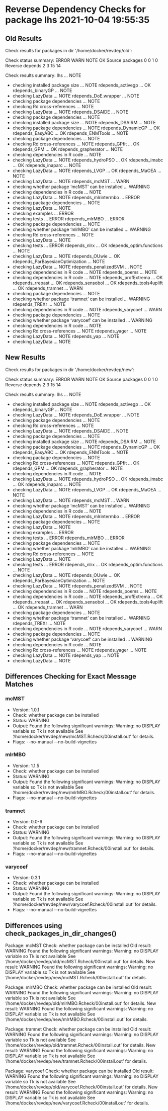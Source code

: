 # Reverse Dependency Checks for package lhs 2021-10-04 19:55:35

## Old Results

Check results for packages in dir '/home/docker/revdep/old':

Check status summary:
                  ERROR WARN NOTE OK
  Source packages     0    0    1  0
  Reverse depends     2    3   15 14

Check results summary:
lhs ... NOTE
* checking installed package size ... NOTE
rdepends_activegp ... OK
rdepends_binaryGP ... NOTE
* checking LazyData ... NOTE
rdepends_DoE.wrapper ... NOTE
* checking package dependencies ... NOTE
* checking Rd cross-references ... NOTE
* checking LazyData ... NOTE
rdepends_DSAIDE ... NOTE
* checking package dependencies ... NOTE
* checking installed package size ... NOTE
rdepends_DSAIRM ... NOTE
* checking package dependencies ... NOTE
rdepends_DynamicGP ... OK
rdepends_EasyABC ... OK
rdepends_ENMTools ... NOTE
* checking package dependencies ... NOTE
* checking Rd cross-references ... NOTE
rdepends_GPfit ... OK
rdepends_GPM ... OK
rdepends_grapherator ... NOTE
* checking dependencies in R code ... NOTE
* checking LazyData ... NOTE
rdepends_hydroPSO ... OK
rdepends_imabc ... OK
rdepends_inaparc ... NOTE
* checking LazyData ... NOTE
rdepends_LVGP ... OK
rdepends_MaOEA ... NOTE
* checking LazyData ... NOTE
rdepends_mcMST ... WARN
* checking whether package ‘mcMST’ can be installed ... WARNING
* checking dependencies in R code ... NOTE
* checking LazyData ... NOTE
rdepends_mlrintermbo ... ERROR
* checking package dependencies ... NOTE
* checking LazyData ... NOTE
* checking examples ... ERROR
* checking tests ... ERROR
rdepends_mlrMBO ... ERROR
* checking package dependencies ... NOTE
* checking whether package ‘mlrMBO’ can be installed ... WARNING
* checking Rd cross-references ... NOTE
* checking LazyData ... NOTE
* checking tests ... ERROR
rdepends_nlrx ... OK
rdepends_optim.functions ... NOTE
* checking LazyData ... NOTE
rdepends_OUwie ... OK
rdepends_ParBayesianOptimization ... NOTE
* checking LazyData ... NOTE
rdepends_penalizedSVM ... NOTE
* checking dependencies in R code ... NOTE
rdepends_poems ... NOTE
* checking dependencies in R code ... NOTE
rdepends_profExtrema ... OK
rdepends_rrepast ... OK
rdepends_sensobol ... OK
rdepends_tools4uplift ... OK
rdepends_tramnet ... WARN
* checking package dependencies ... NOTE
* checking whether package ‘tramnet’ can be installed ... WARNING
rdepends_TREXr ... NOTE
* checking dependencies in R code ... NOTE
rdepends_varycoef ... WARN
* checking package dependencies ... NOTE
* checking whether package ‘varycoef’ can be installed ... WARNING
* checking dependencies in R code ... NOTE
* checking Rd cross-references ... NOTE
rdepends_yager ... NOTE
* checking LazyData ... NOTE
rdepends_yap ... NOTE
* checking LazyData ... NOTE

## New Results

Check results for packages in dir '/home/docker/revdep/new':

Check status summary:
                  ERROR WARN NOTE OK
  Source packages     0    0    1  0
  Reverse depends     2    3   15 14

Check results summary:
lhs ... NOTE
* checking installed package size ... NOTE
rdepends_activegp ... OK
rdepends_binaryGP ... NOTE
* checking LazyData ... NOTE
rdepends_DoE.wrapper ... NOTE
* checking package dependencies ... NOTE
* checking Rd cross-references ... NOTE
* checking LazyData ... NOTE
rdepends_DSAIDE ... NOTE
* checking package dependencies ... NOTE
* checking installed package size ... NOTE
rdepends_DSAIRM ... NOTE
* checking package dependencies ... NOTE
rdepends_DynamicGP ... OK
rdepends_EasyABC ... OK
rdepends_ENMTools ... NOTE
* checking package dependencies ... NOTE
* checking Rd cross-references ... NOTE
rdepends_GPfit ... OK
rdepends_GPM ... OK
rdepends_grapherator ... NOTE
* checking dependencies in R code ... NOTE
* checking LazyData ... NOTE
rdepends_hydroPSO ... OK
rdepends_imabc ... OK
rdepends_inaparc ... NOTE
* checking LazyData ... NOTE
rdepends_LVGP ... OK
rdepends_MaOEA ... NOTE
* checking LazyData ... NOTE
rdepends_mcMST ... WARN
* checking whether package ‘mcMST’ can be installed ... WARNING
* checking dependencies in R code ... NOTE
* checking LazyData ... NOTE
rdepends_mlrintermbo ... ERROR
* checking package dependencies ... NOTE
* checking LazyData ... NOTE
* checking examples ... ERROR
* checking tests ... ERROR
rdepends_mlrMBO ... ERROR
* checking package dependencies ... NOTE
* checking whether package ‘mlrMBO’ can be installed ... WARNING
* checking Rd cross-references ... NOTE
* checking LazyData ... NOTE
* checking tests ... ERROR
rdepends_nlrx ... OK
rdepends_optim.functions ... NOTE
* checking LazyData ... NOTE
rdepends_OUwie ... OK
rdepends_ParBayesianOptimization ... NOTE
* checking LazyData ... NOTE
rdepends_penalizedSVM ... NOTE
* checking dependencies in R code ... NOTE
rdepends_poems ... NOTE
* checking dependencies in R code ... NOTE
rdepends_profExtrema ... OK
rdepends_rrepast ... OK
rdepends_sensobol ... OK
rdepends_tools4uplift ... OK
rdepends_tramnet ... WARN
* checking package dependencies ... NOTE
* checking whether package ‘tramnet’ can be installed ... WARNING
rdepends_TREXr ... NOTE
* checking dependencies in R code ... NOTE
rdepends_varycoef ... WARN
* checking package dependencies ... NOTE
* checking whether package ‘varycoef’ can be installed ... WARNING
* checking dependencies in R code ... NOTE
* checking Rd cross-references ... NOTE
rdepends_yager ... NOTE
* checking LazyData ... NOTE
rdepends_yap ... NOTE
* checking LazyData ... NOTE

## Differences Checking for Exact Message Matches

### mcMST

- Version:  1.0.1
- Check:  whether package can be installed
- Status:  WARNING
- Output: Found the following significant warnings:
  Warning: no DISPLAY variable so Tk is not available
See ‘/home/docker/revdep/new/mcMST.Rcheck/00install.out’ for details.
- Flags:  --no-manual --no-build-vignettes

### mlrMBO

- Version:  1.1.5
- Check:  whether package can be installed
- Status:  WARNING
- Output: Found the following significant warnings:
  Warning: no DISPLAY variable so Tk is not available
See ‘/home/docker/revdep/new/mlrMBO.Rcheck/00install.out’ for details.
- Flags:  --no-manual --no-build-vignettes

### tramnet

- Version:  0.0-6
- Check:  whether package can be installed
- Status:  WARNING
- Output: Found the following significant warnings:
  Warning: no DISPLAY variable so Tk is not available
See ‘/home/docker/revdep/new/tramnet.Rcheck/00install.out’ for details.
- Flags:  --no-manual --no-build-vignettes

### varycoef

- Version:  0.3.1
- Check:  whether package can be installed
- Status:  WARNING
- Output: Found the following significant warnings:
  Warning: no DISPLAY variable so Tk is not available
See ‘/home/docker/revdep/new/varycoef.Rcheck/00install.out’ for details.
- Flags:  --no-manual --no-build-vignettes

## Differences using check_packages_in_dir_changes()

Package: mcMST
Check: whether package can be installed
Old result: WARNING
  Found the following significant warnings:
    Warning: no DISPLAY variable so Tk is not available
  See ‘/home/docker/revdep/old/mcMST.Rcheck/00install.out’ for details.
New result: WARNING
  Found the following significant warnings:
    Warning: no DISPLAY variable so Tk is not available
  See ‘/home/docker/revdep/new/mcMST.Rcheck/00install.out’ for details.

Package: mlrMBO
Check: whether package can be installed
Old result: WARNING
  Found the following significant warnings:
    Warning: no DISPLAY variable so Tk is not available
  See ‘/home/docker/revdep/old/mlrMBO.Rcheck/00install.out’ for details.
New result: WARNING
  Found the following significant warnings:
    Warning: no DISPLAY variable so Tk is not available
  See ‘/home/docker/revdep/new/mlrMBO.Rcheck/00install.out’ for details.

Package: tramnet
Check: whether package can be installed
Old result: WARNING
  Found the following significant warnings:
    Warning: no DISPLAY variable so Tk is not available
  See ‘/home/docker/revdep/old/tramnet.Rcheck/00install.out’ for details.
New result: WARNING
  Found the following significant warnings:
    Warning: no DISPLAY variable so Tk is not available
  See ‘/home/docker/revdep/new/tramnet.Rcheck/00install.out’ for details.

Package: varycoef
Check: whether package can be installed
Old result: WARNING
  Found the following significant warnings:
    Warning: no DISPLAY variable so Tk is not available
  See ‘/home/docker/revdep/old/varycoef.Rcheck/00install.out’ for details.
New result: WARNING
  Found the following significant warnings:
    Warning: no DISPLAY variable so Tk is not available
  See ‘/home/docker/revdep/new/varycoef.Rcheck/00install.out’ for details.
